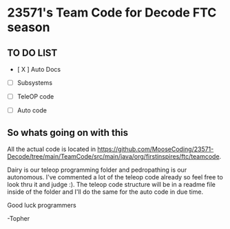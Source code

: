# 23571's Team Code for Decode FTC season

## TO DO LIST

- [ X ] Auto Docs

- [ ] Subsystems

- [ ] TeleOP code

- [ ] Auto code

## So whats going on with this

All the actual code is located in 
<https://github.com/MooseCoding/23571-Decode/tree/main/TeamCode/src/main/java/org/firstinspires/ftc/teamcode>.

Dairy is our teleop programming folder and
pedropathing is our autonomous. I've commented
a lot of the teleop code already so feel free to look thru it
and judge :). The teleop code structure will be in a readme
file inside of the folder and I'll do the same for the auto code in due time.

Good luck programmers

-Topher